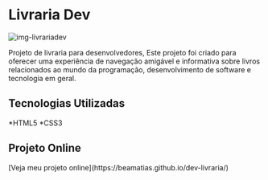 <h1 align-items:center>Livraria Dev</h1>

![img-livrariadev](https://github.com/beamatias/dev-livraria/assets/140823685/c677be36-a5a6-4424-9bd1-35458c5f2004)

<p>Projeto de livraria para desenvolvedores, Este projeto foi criado para oferecer uma experiência de navegação amigável e informativa sobre livros relacionados ao mundo da programação, desenvolvimento de software e tecnologia em geral.</p>

<h2>Tecnologias Utilizadas</h2>
*HTML5
*CSS3

<h2>Projeto Online</h2>
[Veja meu projeto online](https://beamatias.github.io/dev-livraria/)

